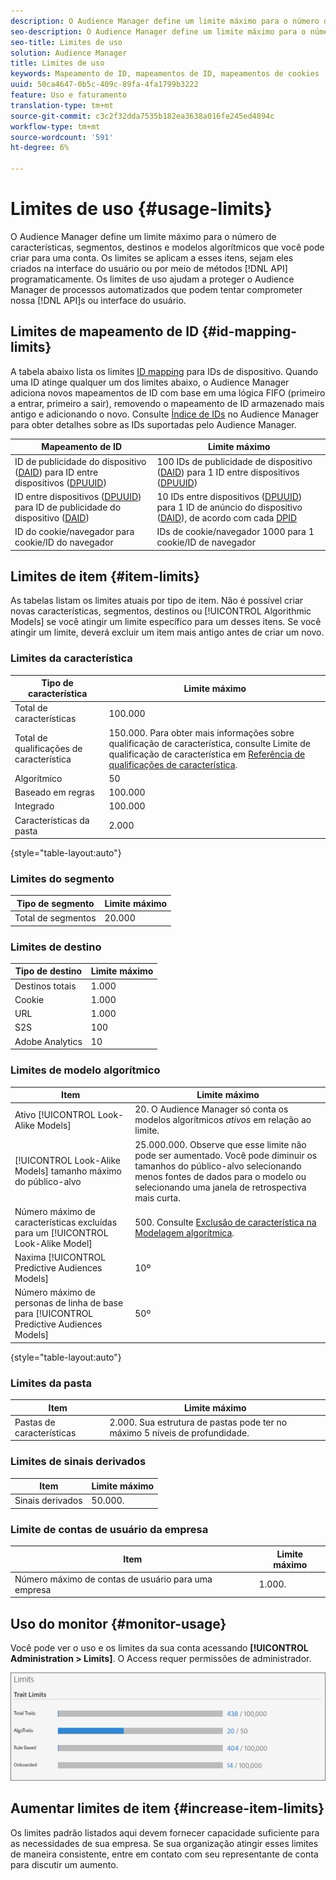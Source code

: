 ```yaml
---
description: O Audience Manager define um limite máximo para o número de características, segmentos, destinos e modelos algorítmicos que você pode criar para uma conta. Os limites se aplicam a esses itens, independentemente de serem criados na interface do usuário ou por meio de métodos de API. Os limites de uso ajudam a proteger o Audience Manager de processos automatizados que podem tentar comprometer nossas APIs ou interface do usuário.
seo-description: O Audience Manager define um limite máximo para o número de características, segmentos, destinos e modelos algorítmicos que você pode criar para uma conta. Os limites se aplicam a esses itens, independentemente de serem criados na interface do usuário ou por meio de métodos de API. Os limites de uso ajudam a proteger o Audience Manager de processos automatizados que podem tentar comprometer nossas APIs ou interface do usuário.
seo-title: Limites de uso
solution: Audience Manager
title: Limites de uso
keywords: Mapeamento de ID, mapeamentos de ID, mapeamentos de cookies
uuid: 50ca4647-0b5c-409c-89fa-4fa1799b3222
feature: Uso e faturamento
translation-type: tm+mt
source-git-commit: c3c2f32dda7535b182ea3638a016fe245ed4894c
workflow-type: tm+mt
source-wordcount: '591'
ht-degree: 6%

---
```



# Limites de uso {#usage-limits}

O Audience Manager define um limite máximo para o número de características, segmentos, destinos e modelos algorítmicos que você pode criar para uma conta. Os limites se aplicam a esses itens, sejam eles criados na interface do usuário ou por meio de métodos [!DNL API] programaticamente. Os limites de uso ajudam a proteger o Audience Manager de processos automatizados que podem tentar comprometer nossa [!DNL API]s ou interface do usuário.

## Limites de mapeamento de ID {#id-mapping-limits}

A tabela abaixo lista os limites [ID mapping](../../integration/sending-audience-data/batch-data-transfer-explained/id-sync-http.md) para IDs de dispositivo. Quando uma ID atinge qualquer um dos limites abaixo, o Audience Manager adiciona novos mapeamentos de ID com base em uma lógica FIFO (primeiro a entrar, primeiro a sair), removendo o mapeamento de ID armazenado mais antigo e adicionando o novo. Consulte [Índice de IDs](../../reference/ids-in-aam.md) no Audience Manager para obter detalhes sobre as IDs suportadas pelo Audience Manager.

| Mapeamento de ID | Limite máximo |
|-----------|-------------- |
| ID de publicidade do dispositivo ([DAID](../../reference/ids-in-aam.md)) para ID entre dispositivos ([DPUUID](../../reference/ids-in-aam.md)) | 100 IDs de publicidade de dispositivo ([DAID](../../reference/ids-in-aam.md)) para 1 ID entre dispositivos ([DPUUID](../../reference/ids-in-aam.md)) |
| ID entre dispositivos ([DPUUID](../../reference/ids-in-aam.md)) para ID de publicidade do dispositivo ([DAID](../../reference/ids-in-aam.md)) | 10 IDs entre dispositivos ([DPUUID](../../reference/ids-in-aam.md)) para 1 ID de anúncio do dispositivo ([DAID](../../reference/ids-in-aam.md)), de acordo com cada [DPID](../../reference/ids-in-aam.md) |
| ID do cookie/navegador para cookie/ID do navegador | IDs de cookie/navegador 1000 para 1 cookie/ID de navegador |

## Limites de item {#item-limits}

As tabelas listam os limites atuais por tipo de item. Não é possível criar novas características, segmentos, destinos ou [!UICONTROL Algorithmic Models] se você atingir um limite específico para um desses itens. Se você atingir um limite, deverá excluir um item mais antigo antes de criar um novo.

### Limites da característica

| Tipo de característica | Limite máximo |
| -------------------------- | ------------------------------------- |
| Total de características | 100.000 |
| Total de qualificações de característica | 150.000. Para obter mais informações sobre qualificação de característica, consulte Limite de qualificação de característica em [Referência de qualificações de característica](/help/using/features/traits/trait-and-segment-qualification-reference.md#trait-qualification-limit). |
| Algorítmico | 50 |
| Baseado em regras | 100.000 |
| Integrado | 100.000 |
| Características da pasta | 2.000 |

{style=&quot;table-layout:auto&quot;}

### Limites do segmento

| Tipo de segmento | Limite máximo |
| -------------- | ------------- |
| Total de segmentos | 20.000 |

### Limites de destino

| Tipo de destino | Limite máximo |
| ------------------ | ------------- |
| Destinos totais | 1.000 |
| Cookie | 1.000 |
| URL | 1.000 |
| S2S | 100 |
| Adobe Analytics | 10 |

### Limites de modelo algorítmico

| Item | Limite máximo |
| -------- | ----- |
| Ativo [!UICONTROL Look-Alike Models] | 20. O Audience Manager só conta os modelos algorítmicos *ativos* em relação ao limite. |
| [!UICONTROL Look-Alike Models] tamanho máximo do público-alvo | 25.000.000.  Observe que esse limite não pode ser aumentado. Você pode diminuir os tamanhos do público-alvo selecionando menos fontes de dados para o modelo ou selecionando uma janela de retrospectiva mais curta. |
| Número máximo de características excluídas para um [!UICONTROL Look-Alike Model] | 500. Consulte [Exclusão de característica na Modelagem algorítmica](/help/using/features/algorithmic-models/trait-exclusion-algo-models.md). |
| Naxima [!UICONTROL Predictive Audiences Models] | 10º |
| Número máximo de personas de linha de base para [!UICONTROL Predictive Audiences Models] | 50º |

{style=&quot;table-layout:auto&quot;}

### Limites da pasta

| Item | Limite máximo |
| ------------- | ------------------ |
| Pastas de características | 2.000.  Sua estrutura de pastas pode ter no máximo 5 níveis de profundidade. |

### Limites de sinais derivados

| Item | Limite máximo |
| --------------- | ------------- |
| Sinais derivados | 50.000. |

### Limite de contas de usuário da empresa

| Item | Limite máximo |
| ----------- | ------------- |
| Número máximo de contas de usuário para uma empresa | 1.000. |

## Uso do monitor {#monitor-usage}

Você pode ver o uso e os limites da sua conta acessando **[!UICONTROL Administration > Limits]**. O Access requer permissões de administrador.

![imagem de limites de uso](assets/usage-limits.png)

## Aumentar limites de item {#increase-item-limits}

Os limites padrão listados aqui devem fornecer capacidade suficiente para as necessidades de sua empresa. Se sua organização atingir esses limites de maneira consistente, entre em contato com seu representante de conta para discutir um aumento.